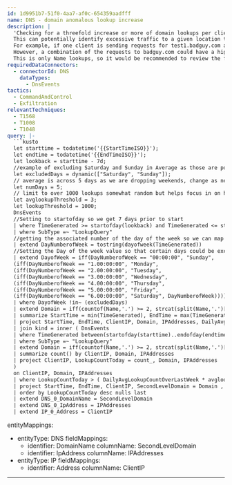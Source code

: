 ```yaml
---
id: 1d9951b7-51f0-4aa7-af0c-654359aadfff
name: DNS - domain anomalous lookup increase
description: |
  'Checking for a threefold increase or more of domain lookups per client IP address for the current day compared to the daily average for the previous week.
  This can potentially identify excessive traffic to a given location that could be indicative of data transfer out of your network to a group of systems based on the same second level domain.
  For example, if one client is sending requests for test1.badguy.com and another client is sending requests for test2.badguy.com, you may not see a high enough count to be interesting.
  However, a combination of the requests to badguy.com could have a high enough count to be interesting.
  This is only Name lookups, so it would be recommended to review the firewall and web proxy logs in relation to the client IP address making the interesting requests.'
requiredDataConnectors:
  - connectorId: DNS
    dataTypes:
      - DnsEvents
tactics:
  - CommandAndControl
  - Exfiltration
relevantTechniques:
  - T1568
  - T1008
  - T1048
query: |-
  ```kusto
  let starttime = todatetime('{{StartTimeISO}}');
  let endtime = todatetime('{{EndTimeISO}}');
  let lookback = starttime - 7d;
  //example of excluding Saturday and Sunday in Average as those are potentially low volume and decrease the average, feel free to change
  let excludedDays = dynamic(["Saturday", "Sunday"]);
  // average is across 5 days as we are dropping weekends, change as needed
  let numDays = 5;
  // limit to over 1000 lookups somewhat random but helps focus in on higher lookups, change as needed
  let avglookupThreshold = 3;
  let lookupThreshold = 1000;
  DnsEvents
  //Setting to startofday so we get 7 days prior to start
  | where TimeGenerated >= startofday(lookback) and TimeGenerated <= startofday(starttime)
  | where SubType =~ "LookupQuery"
  //getting the associated number of the day of the week so we can map to a given day for later parsing if needed
  | extend DayNumberofWeek = tostring(dayofweek(TimeGenerated))
  //Setting the Day of the week value so that certain days could be excluded if needed
  | extend DayofWeek = iff(DayNumberofWeek == "00:00:00", "Sunday",
  (iff(DayNumberofWeek == "1.00:00:00", "Monday",
  (iff(DayNumberofWeek == "2.00:00:00", "Tuesday",
  (iff(DayNumberofWeek == "3.00:00:00", "Wednesday",
  (iff(DayNumberofWeek == "4.00:00:00", "Thursday",
  (iff(DayNumberofWeek == "5.00:00:00", "Friday",
  (iff(DayNumberofWeek == "6.00:00:00", "Saturday", DayNumberofWeek)))))))))))))
  | where DayofWeek !in~ (excludedDays)
  | extend Domain = iff(countof(Name,'.') >= 2, strcat(split(Name,'.')[-2], '.',split(Name,'.')[-1]), Name)
  | summarize StartTime = min(TimeGenerated), EndTime = max(TimeGenerated), count() by ClientIP, Domain, IPAddresses
  | project StartTime, EndTime, ClientIP, Domain, IPAddresses, DailyAvgLookupCountOverLastWeek = count_/numDays
  | join kind = inner ( DnsEvents
  | where TimeGenerated between(startofday(starttime)..endofday(endtime))
  | where SubType =~ "LookupQuery"
  | extend Domain = iff(countof(Name,'.') >= 2, strcat(split(Name,'.')[-2], '.',split(Name,'.')[-1]), Name)
  | summarize count() by ClientIP, Domain, IPAddresses
  | project ClientIP, LookupCountToday = count_, Domain, IPAddresses
  )
  on ClientIP, Domain, IPAddresses
  | where LookupCountToday > ( DailyAvgLookupCountOverLastWeek * avglookupThreshold) and LookupCountToday > lookupThreshold
  | project StartTime, EndTime, ClientIP, SecondLevelDomain = Domain , LookupCountToday , DailyAvgLookupCountOverLastWeek, IPAddresses
  | order by LookupCountToday desc nulls last
  | extend DNS_0_DomainName = SecondLevelDomain
  | extend DNS_0_IpAddress = IPAddresses
  | extend IP_0_Address = ClientIP
  ```
entityMappings:
  - entityType: DNS
    fieldMappings:
      - identifier: DomainName
        columnName: SecondLevelDomain
      - identifier: IpAddress
        columnName: IPAddresses
  - entityType: IP
    fieldMappings:
      - identifier: Address
        columnName: ClientIP
---
```


